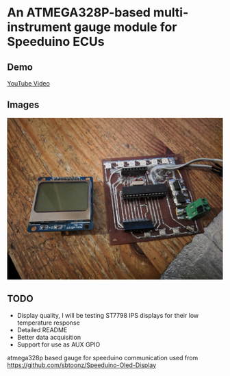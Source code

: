 # An ATMEGA328P-based multi-instrument gauge module for Speeduino ECUs

## Demo
[YouTube Video](https://youtu.be/gbWBmTSCocg)

## Images

![Assembled](https://github.com/digmorepaka/speedy-gauge/raw/master/speedy-gauge0.jpg)


## TODO
* Display quality, I will be testing ST7798 IPS displays for their low temperature response
* Detailed README
* Better data acquisition
* Support for use as AUX GPIO





atmega328p based gauge for speeduino communication used from https://github.com/sbtoonz/Speeduino-Oled-Display 
